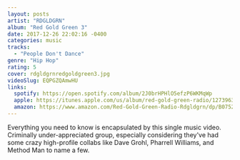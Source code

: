 ```yaml
---
layout: posts
artist: "RDGLDGRN"
album: "Red Gold Green 3"
date: 2017-12-26 22:02:16 -0400
categories: music
tracks:
  - "People Don't Dance"
genre: "Hip Hop"
rating: 5
cover: rdgldgrnredgoldgreen3.jpg
videoSlug: EQPGZQAmwHU
links:
  spotify: https://open.spotify.com/album/2J0brHPHlO5efzP6WKMqWp
  apple: https://itunes.apple.com/us/album/red-gold-green-radio/1273963038
  amazon: https://www.amazon.com/Red-Gold-Green-Radio-Rdgldgrn/dp/B0752F4N6S/
---
```


Everything you need to know is encapsulated by this single music video.  Criminally under-appreciated group, especially considering they've had some crazy high-profile collabs like Dave Grohl, Pharrell Williams, and Method Man to name a few.

